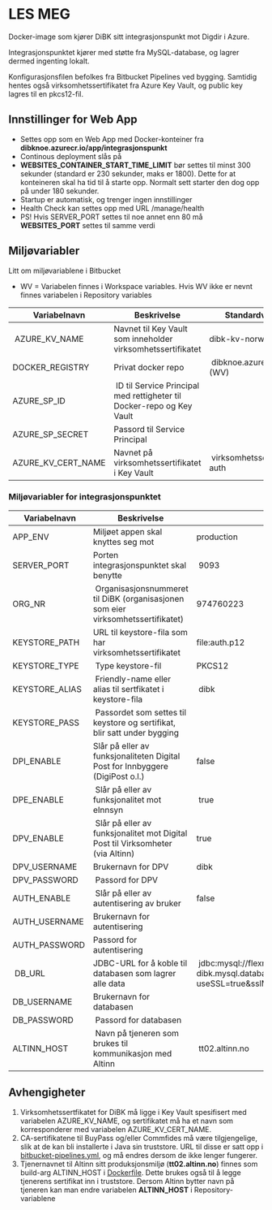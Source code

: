 # LES MEG

Docker-image som kjører DiBK sitt integrasjonspunkt mot Digdir i Azure. 

Integrasjonspunktet kjører med støtte fra MySQL-database, og lagrer dermed ingenting lokalt.

Konfigurasjonsfilen befolkes fra Bitbucket Pipelines ved bygging. Samtidig hentes også virksomhetssertifikatet fra Azure Key Vault, og public key lagres til en pkcs12-fil.

## Innstillinger for Web App

- Settes opp som en Web App med Docker-konteiner fra **dibknoe.azurecr.io/app/integrasjonspunkt**
- Continous deployment slås på 
- **WEBSITES_CONTAINER_START_TIME_LIMIT** bør settes til minst 300 sekunder (standard er 230 sekunder, maks er 1800). Dette for at konteineren skal ha tid til å starte opp. Normalt sett starter den dog opp på under 180 sekunder.
- Startup er automatisk, og trenger ingen innstillinger
- Health Check kan settes opp med URL /manage/health
- PS! Hvis SERVER_PORT settes til noe annet enn 80 må **WEBSITES_PORT** settes til samme verdi

## Miljøvariabler ##

Litt om miljøvariablene i Bitbucket
- WV = Variabelen finnes i Workspace variables. Hvis WV ikke er nevnt finnes variabelen i Repository variables

| Variabelnavn | Beskrivelse | Standardverdi |
| ----------- | ----------- | ----------- |
| AZURE_KV_NAME | Navnet til Key Vault som inneholder virksomhetssertifikatet | dibk-kv-norway (WV) |
| DOCKER_REGISTRY | Privat docker repo | dibknoe.azurecr.io (WV)
| AZURE_SP_ID | ID til Service Principal med rettigheter til Docker-repo og Key Vault |  |
| AZURE_SP_SECRET | Passord til Service Principal | |
| AZURE_KV_CERT_NAME | Navnet på virksomhetssertifikatet i Key Vault | virksomhetssertifikat-auth |

### Miljøvariabler for integrasjonspunktet ###

| Variabelnavn | Beskrivelse | Standardverdi |
| ----- | ----- | ----- |
| APP_ENV | Miljøet appen skal knyttes seg mot | production |
| SERVER_PORT | Porten integrasjonspunktet skal benytte | 9093 |
| ORG_NR | Organisasjonsnummeret til DiBK (organisasjonen som eier virksomhetssertifikatet) | 974760223 |
| KEYSTORE_PATH | URL til keystore-fila som har virksomhetssertifikatet | file:auth.p12 |
| KEYSTORE_TYPE | Type keystore-fil | PKCS12 |
| KEYSTORE_ALIAS | Friendly-name eller alias til sertfikatet i keystore-fila | dibk |
| KEYSTORE_PASS | Passordet som settes til keystore og sertifikat, blir satt under bygging | |
| DPI_ENABLE | Slår på eller av funksjonaliteten Digital Post for Innbyggere (DigiPost o.l.) | false |
| DPE_ENABLE | Slår på eller av funksjonalitet mot eInnsyn | true |
| DPV_ENABLE | Slår på eller av funksjonalitet mot Digital Post til Virksomheter (via Altinn) | true |
| DPV_USERNAME | Brukernavn for DPV | dibk |
| DPV_PASSWORD | Passord for DPV | |
| AUTH_ENABLE | Slår på eller av autentisering av bruker | false |
| AUTH_USERNAME | Brukernavn for autentisering | |
| AUTH_PASSWORD | Passord for autentisering | |
| DB_URL | JDBC-URL for å koble til databasen som lagrer alle data | jdbc:mysql://flexmysql-dibk.mysql.database.azure.com/integrasjonspunkt?useSSL=true&sslMode=REQUIRED&serverTimezone=UTC |
| DB_USERNAME | Brukernavn for databasen | |
| DB_PASSWORD | Passord for databasen | |
| ALTINN_HOST | Navn på tjeneren som brukes til kommunikasjon med Altinn | tt02.altinn.no |

## Avhengigheter ##

1. Virksomhetssertfikatet for DiBK må ligge i Key Vault spesifisert med variabelen AZURE_KV_NAME, og sertifikatet må ha et navn som korresponderer med variabelen AZURE_KV_CERT_NAME.
2. CA-sertifikatene til BuyPass og/eller Commfides må være tilgjengelige, slik at de kan bli installerte i Java sin truststore. URL til disse er satt opp i [bitbucket-pipelines.yml](bitbucket-pipelines.yml), og må endres dersom de ikke lenger fungerer.
3. Tjenernavnet til Altinn sitt produksjonsmiljø (**tt02.altinn.no**) finnes som build-arg ALTINN_HOST i [Dockerfile](docker/Dockerfile). Dette brukes også til å legge tjenerens sertifikat inn i truststore. Dersom Altinn bytter navn på tjeneren kan man endre variabelen **ALTINN_HOST** i Repository-variablene